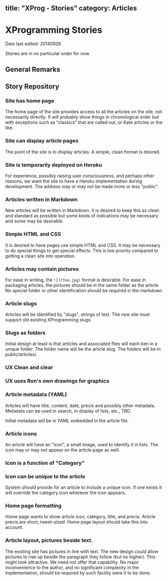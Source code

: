 title: "XProg - Stories"
category: Articles
---

# XProgramming Stories

Date last edited: 20140926

Stories are in no particular order for now.

## General Remarks

## Story Repository

### Site has home page

The home page of the site provides access to all the articles on the site, not necessarily directly. If will probably show things in chronological order but with exceptions such as "classics" that are called out, or Kate articles or the like.

### Site can display article pages

The point of the site is to display articles. A simple, clean format is desired.

### Site is temporarily deployed on Heroku

For experience, possibly raising user consciousness, and perhaps other reasons, we want the site to have a Heroku implementation during development. The address may or may not be made more or less "public".

### Articles written in Markdown

New articles will be written in Markdown. It is desired to keep this as clean and standard as possible but some kinds of indications may be necessary and some may be desirable. 

### Simple HTML and CSS

It is desired to have pages use simple HTML and CSS. It may be necessary to do special things to get special effects. This is low priority compared to getting a clean site into operation.

### Articles may contain pictures

For ease in writing, the `![](foo.jpg)` format is desirable. For ease in packaging articles, the pictures should be in the same folder as the article. No special folder or other identification should be required in the markdown.

### Article slugs

Articles will be identified by "slugs", strings of text. The new site must support old existing XProgramming slugs. 

### Slugs as folders

Initial design at least is that articles and associated files will each ben in a unique folder. The folder name will be the article slug. The folders will be in public/articles/. 

### UX Clean and clear

### UX uses Ron's own drawings for graphics

### Article metadata (YAML)

Articles will have title, content, date, precis and possibly other metadata. Metadata can be used in search, in display of lists, etc., TBD.

Initial metadata will be in YAML embedded in the article file.

### Article icons

An article will have an "icon", a small image, used to identify it in lists. The icon may or may not appear on the article page as well.

### Icon is a function of "Category"

### Icon can be unique to the article

System should provide for an article to include a unique icon. If one exists it will override the category icon wherever the icon appears.

### Home page formatting

Home page wants to show article icon, category, title, and precis. Article precis are short, tweet-sized. Home page layout should take this into account.

### Article layout, pictures beside text.

The existing site has pictures in line with text. The new design *could* allow pictures to rise up beside the paragraph they follow (but no higher). This might look attractive. We need not offer that capability. No major inconvenience to the author, and no significant complexity in the implementation, should be required by such facility were it to be done.